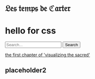# 𝔏𝔢𝔰 𝔱𝔢𝔪𝔭𝔰 𝔡𝔢 ℭ𝔞𝔯𝔱𝔢𝔯
<h1>hello for css </h1>

<form id="form" role="search">
  <input type="search" id="query" name="q"
   placeholder="Search..."
   aria-label="Search through site content">
  <button>Search</button>
</form>
<link rel="stylesheet" type="text/css" href="" />

[the first chapter of 'visualizing the sacred'](https://lecartertimes.github.io/Home/postone.html)

## placeholder2
